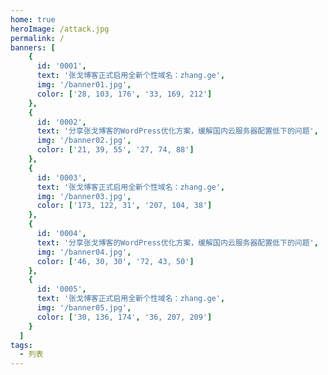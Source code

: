 ```yaml
---
home: true
heroImage: /attack.jpg
permalink: /
banners: [
    {
      id: '0001',
      text: '张戈博客正式启用全新个性域名：zhang.ge',
      img: '/banner01.jpg',
      color: ['28, 103, 176', '33, 169, 212']
    },
    {
      id: '0002',
      text: '分享张戈博客的WordPress优化方案，缓解国内云服务器配置低下的问题',
      img: '/banner02.jpg',
      color: ['21, 39, 55', '27, 74, 88']
    },
    {
      id: '0003',
      text: '张戈博客正式启用全新个性域名：zhang.ge',
      img: '/banner03.jpg',
      color: ['173, 122, 31', '207, 104, 38']
    },
    {
      id: '0004',
      text: '分享张戈博客的WordPress优化方案，缓解国内云服务器配置低下的问题',
      img: '/banner04.jpg',
      color: ['46, 30, 30', '72, 43, 50']
    },
    {
      id: '0005',
      text: '张戈博客正式启用全新个性域名：zhang.ge',
      img: '/banner05.jpg',
      color: ['30, 136, 174', '36, 207, 209']
    }
  ]
tags: 
  - 列表
---
```

